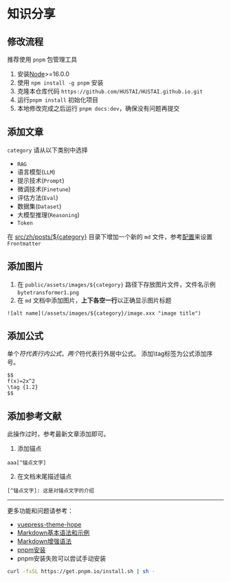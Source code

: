 # 知识分享

## 修改流程

推荐使用 `pnpm` 包管理工具
1. 安装[Node](https://nodejs.cn/download/)>=16.0.0
2. 使用 `npm install -g pnpm` 安装
3. 克隆本仓库代码 `https://github.com/HUSTAI/HUSTAI.github.io.git`
4. 运行`pnpm install` 初始化项目
5. 本地修改完成之后运行 `pnpm docs:dev`，确保没有问题再提交

## 添加文章

`category` 请从以下类别中选择

- `RAG`
- 语言模型(`LLM`)
- 提示技术(`Prompt`)
- 微调技术(`Finetune`)
- 评估方法(`Eval`)
- 数据集(`Dataset`)
- 大模型推理(`Reasoning`)
- `Token`

在 [src/zh/posts/${category}](https://github.com/HUSTAI/HUSTAI.github.io/tree/main/src/zh/posts/) 目录下增加一个新的 `md` 文件，参考[配置](https://theme-hope.vuejs.press/zh/config/frontmatter/info.html)来设置 `Frontmatter`

## 添加图片
1. 在 `public/assets/images/${category}` 路径下存放图片文件，文件名示例 `bytetransformer1.png`
2. 在 `md` 文档中添加图片，**上下各空一行**以正确显示图片标题

```plain
![alt name](/assets/images/${category}/image.xxx "image title")
```

## 添加公式
单个$符代表行内公式，两个$符代表行外居中公式。
添加\tag标签为公式添加序号。
```plain
$$
f(x)=2x^2
\tag {1.2}
$$
```

## 添加参考文献

此操作过时，参考最新文章添加即可。

1. 添加锚点
```
aaa[^锚点文字]
```
2. 在文档末尾描述锚点
```
[^锚点文字]: 这是对锚点文字的介绍
```
---

更多功能和问题请参考：

- [vuepress-theme-hope](https://theme-hope.vuejs.press/zh/guide/markdown/intro.html)
- [Markdown基本语法和示例](https://theme-hope.vuejs.press/zh/cookbook/markdown/)
- [Markdown增强语法](https://plugin-md-enhance.vuejs.press/zh/)
- [pnpm安装](https://pnpm.io/installation)
- pnpm安装失败可以尝试手动安装

```bash
curl -fsSL https://get.pnpm.io/install.sh | sh -
```
